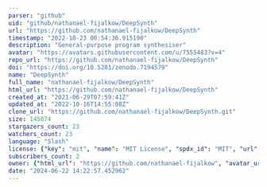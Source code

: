 ```yaml
---
parser: "github"
uid: "github/nathanael-fijalkow/DeepSynth"
url: "https://github.com/nathanael-fijalkow/DeepSynth"
timestamp: "2022-10-23 00:54:36.915190"
description: "General-purpose program synthesiser"
avatar: "https://avatars.githubusercontent.com/u/7555483?v=4"
repo_url: "https://github.com/nathanael-fijalkow/DeepSynth"
doi: "https://doi.org/10.5281/zenodo.7194579"
name: "DeepSynth"
full_name: "nathanael-fijalkow/DeepSynth"
html_url: "https://github.com/nathanael-fijalkow/DeepSynth"
created_at: "2021-06-29T07:59:41Z"
updated_at: "2022-10-16T14:55:08Z"
clone_url: "https://github.com/nathanael-fijalkow/DeepSynth.git"
size: 145074
stargazers_count: 23
watchers_count: 23
language: "Slash"
license: {"key": "mit", "name": "MIT License", "spdx_id": "MIT", "url": "https://api.github.com/licenses/mit", "node_id": "MDc6TGljZW5zZTEz"}
subscribers_count: 2
owner: {"html_url": "https://github.com/nathanael-fijalkow", "avatar_url": "https://avatars.githubusercontent.com/u/7555483?v=4", "login": "nathanael-fijalkow", "type": "User"}
date: "2024-06-22 14:22:57.452962"
---
```

